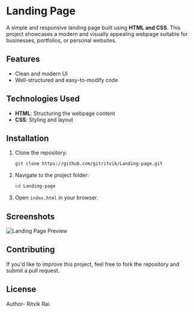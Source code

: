 # Landing Page

A simple and responsive landing page built using **HTML and CSS**. This project showcases a modern and visually appealing webpage suitable for businesses, portfolios, or personal websites.

## Features

- Clean and modern UI
- Well-structured and easy-to-modify code

## Technologies Used
- **HTML**: Structuring the webpage content
- **CSS**: Styling and layout


## Installation
1. Clone the repository:
   ```sh
   git clone https://github.com/gitritvik/Landing-page.git
   ```
2. Navigate to the project folder:
   ```sh
   cd Landing-page
   ```
3. Open `index.html` in your browser.

## Screenshots
![Landing Page Preview](URL_TO_SCREENSHOT) 



## Contributing
If you'd like to improve this project, feel free to fork the repository and submit a pull request.

## License
Author- Ritvik Rai.



